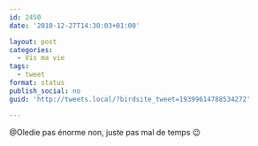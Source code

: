 ```yaml
---
id: 2450
date: '2010-12-27T14:30:03+01:00'

layout: post
categories:
  - Vis ma vie
tags:
  - tweet
format: status
publish_social: no
guid: 'http://tweets.local/?birdsite_tweet=19399614788534272'

---
```


@Oledie pas énorme non, juste pas mal de temps 😉
